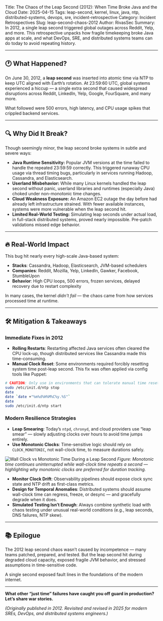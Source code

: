 Title: The Chaos of the Leap Second (2012): When Time Broke Java and the Cloud
Date: 2025-04-15
Tags: leap-second, kernel, linux, java, ntp, distributed-systems, devops, sre, incident-retrospective
Category: Incident Retrospectives
Slug: leap-second-chaos-2012
Author: RivasSec
Summary: In 2012, a single leap second triggered global outages across Reddit, Yelp, and more. This retrospective unpacks how fragile timekeeping broke Java apps at scale, and what DevOps, SRE, and distributed systems teams can do today to avoid repeating history.

---

## 🕐 What Happened?

On June 30, 2012, a **leap second** was inserted into atomic time via NTP to keep UTC aligned with Earth’s rotation. At 23:59:60 UTC, global systems experienced a hiccup — a single extra second that caused widespread disruptions across Reddit, LinkedIn, Yelp, Google, FourSquare, and many more.

What followed were 500 errors, high latency, and CPU usage spikes that crippled backend services.

---

## 🔍 Why Did It Break?

Though seemingly minor, the leap second broke systems in subtle and severe ways:

- **Java Runtime Sensitivity:** Popular JVM versions at the time failed to handle the repeated 23:59:59 correctly. This triggered runaway CPU usage via thread timing bugs, particularly in services running Hadoop, Cassandra, and Elasticsearch.
- **Userland Misbehavior:** While many Linux kernels handled the leap second without panic, userland libraries and runtimes (especially Java) choked under non-monotonic time changes.
- **Cloud Weakness Exposure:** An Amazon EC2 outage the day before had already left infrastructure strained. With fewer available instances, systems were more vulnerable when the leap second hit.
- **Limited Real-World Testing:** Simulating leap seconds under actual load, in full-stack distributed systems, proved nearly impossible. Pre-patch validations missed edge behavior.

---

## 🔥 Real-World Impact

This bug hit nearly every high-scale Java-based system:

- **Stacks**: Cassandra, Hadoop, Elasticsearch, JVM-based schedulers
- **Companies**: Reddit, Mozilla, Yelp, LinkedIn, Gawker, Facebook, StumbleUpon
- **Behavior**: High CPU loops, 500 errors, frozen services, delayed recovery due to restart complexity

In many cases, the kernel *didn't fail* — the chaos came from how services processed time at runtime.

---

## 🛠️ Mitigation & Takeaways

### Immediate Fixes in 2012

- **Rolling Restarts**: Restarting affected Java services often cleared the CPU lock-up, though distributed services like Cassandra made this time-consuming.
- **Manual Clock Reset**: Some environments required forcibly resetting system time post-leap second. This fix was often applied via config tools like Puppet:

```bash
# CAUTION: Only use in environments that can tolerate manual time reset.
sudo /etc/init.d/ntp stop
date
date `date +"%m%d%H%M%C%y.%S"`
date
sudo /etc/init.d/ntp start
```

### Modern Resilience Strategies

- **Leap Smearing**: Today’s `ntpd`, `chronyd`, and cloud providers use “leap smear” — slowly adjusting clocks over hours to avoid time jumps entirely.
- **Use Monotonic Clocks**: Time-sensitive logic should rely on `CLOCK_MONOTONIC`, not wall-clock time, to measure durations safely.

![Wall Clock vs Monotonic Time During a Leap Second]({static}/images/leap_second_monotonic_vs_wall_clock.png)
*Figure: Monotonic time continues uninterrupted while wall-clock time repeats a second — highlighting why monotonic clocks are preferred for duration tracking.*

- **Monitor Clock Drift**: Observability pipelines should expose clock sync state and NTP drift as first-class metrics.
- **Design for Temporal Anomalies**: Distributed systems should assume wall-clock time can regress, freeze, or desync — and gracefully degrade when it does.
- **Simulated Testing Isn’t Enough**: Always combine synthetic load with chaos testing under unusual real-world conditions (e.g., leap seconds, DNS failures, NTP skew).

---

## 📚 Epilogue

The 2012 leap second chaos wasn’t caused by incompetence — many teams patched, prepared, and tested. But the leap second hit during degraded cloud capacity, exposed fragile JVM behavior, and stressed assumptions in time-sensitive code.

A single second exposed fault lines in the foundations of the modern internet.

---

**What other “just time” failures have caught you off guard in production? Let’s share war stories.**

*(Originally published in 2012. Revisited and revised in 2025 for modern SREs, DevOps, and distributed systems engineers.)*

